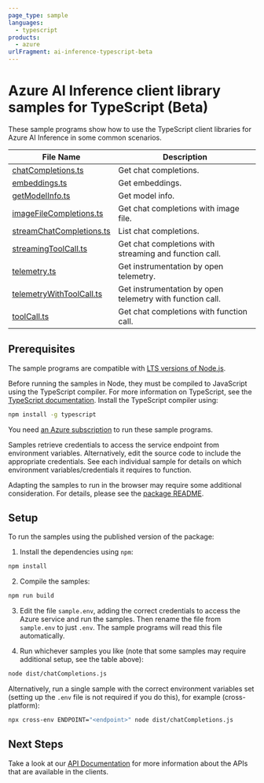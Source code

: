 ```yaml
---
page_type: sample
languages:
  - typescript
products:
  - azure
urlFragment: ai-inference-typescript-beta
---
```


# Azure AI Inference client library samples for TypeScript (Beta)

These sample programs show how to use the TypeScript client libraries for Azure AI Inference in some common scenarios.

| **File Name**                                     | **Description**                                           |
| ------------------------------------------------- | --------------------------------------------------------- |
| [chatCompletions.ts][chatcompletions]             | Get chat completions.                                     |
| [embeddings.ts][embeddings]                       | Get embeddings.                                           |
| [getModelInfo.ts][getmodelinfo]                   | Get model info.                                           |
| [imageFileCompletions.ts][imagefilecompletions]   | Get chat completions with image file.                     |
| [streamChatCompletions.ts][streamchatcompletions] | List chat completions.                                    |
| [streamingToolCall.ts][streamingtoolcall]         | Get chat completions with streaming and function call.    |
| [telemetry.ts][telemetry]                         | Get instrumentation by open telemetry.                    |
| [telemetryWithToolCall.ts][telemetrywithtoolcall] | Get instrumentation by open telemetry with function call. |
| [toolCall.ts][toolcall]                           | Get chat completions with function call.                  |

## Prerequisites

The sample programs are compatible with [LTS versions of Node.js](https://github.com/nodejs/release#release-schedule).

Before running the samples in Node, they must be compiled to JavaScript using the TypeScript compiler. For more information on TypeScript, see the [TypeScript documentation][typescript]. Install the TypeScript compiler using:

```bash
npm install -g typescript
```

You need [an Azure subscription][freesub] to run these sample programs.

Samples retrieve credentials to access the service endpoint from environment variables. Alternatively, edit the source code to include the appropriate credentials. See each individual sample for details on which environment variables/credentials it requires to function.

Adapting the samples to run in the browser may require some additional consideration. For details, please see the [package README][package].

## Setup

To run the samples using the published version of the package:

1. Install the dependencies using `npm`:

```bash
npm install
```

2. Compile the samples:

```bash
npm run build
```

3. Edit the file `sample.env`, adding the correct credentials to access the Azure service and run the samples. Then rename the file from `sample.env` to just `.env`. The sample programs will read this file automatically.

4. Run whichever samples you like (note that some samples may require additional setup, see the table above):

```bash
node dist/chatCompletions.js
```

Alternatively, run a single sample with the correct environment variables set (setting up the `.env` file is not required if you do this), for example (cross-platform):

```bash
npx cross-env ENDPOINT="<endpoint>" node dist/chatCompletions.js
```

## Next Steps

Take a look at our [API Documentation][apiref] for more information about the APIs that are available in the clients.

[chatcompletions]: https://github.com/Azure/azure-sdk-for-js/blob/main/sdk/ai/ai-inference-rest/samples/v1-beta/typescript/src/chatCompletions.ts
[embeddings]: https://github.com/Azure/azure-sdk-for-js/blob/main/sdk/ai/ai-inference-rest/samples/v1-beta/typescript/src/embeddings.ts
[getmodelinfo]: https://github.com/Azure/azure-sdk-for-js/blob/main/sdk/ai/ai-inference-rest/samples/v1-beta/typescript/src/getModelInfo.ts
[imagefilecompletions]: https://github.com/Azure/azure-sdk-for-js/blob/main/sdk/ai/ai-inference-rest/samples/v1-beta/typescript/src/imageFileCompletions.ts
[streamchatcompletions]: https://github.com/Azure/azure-sdk-for-js/blob/main/sdk/ai/ai-inference-rest/samples/v1-beta/typescript/src/streamChatCompletions.ts
[streamingtoolcall]: https://github.com/Azure/azure-sdk-for-js/blob/main/sdk/ai/ai-inference-rest/samples/v1-beta/typescript/src/streamingToolCall.ts
[telemetry]: https://github.com/Azure/azure-sdk-for-js/blob/main/sdk/ai/ai-inference-rest/samples/v1-beta/typescript/src/telemetry.ts
[telemetrywithtoolcall]: https://github.com/Azure/azure-sdk-for-js/blob/main/sdk/ai/ai-inference-rest/samples/v1-beta/typescript/src/telemetryWithToolCall.ts
[toolcall]: https://github.com/Azure/azure-sdk-for-js/blob/main/sdk/ai/ai-inference-rest/samples/v1-beta/typescript/src/toolCall.ts
[apiref]: https://learn.microsoft.com/javascript/api/@azure-rest/ai-inference
[freesub]: https://azure.microsoft.com/free/
[package]: https://github.com/Azure/azure-sdk-for-js/tree/main/sdk/ai/ai-inference-rest/README.md
[typescript]: https://www.typescriptlang.org/docs/home.html
